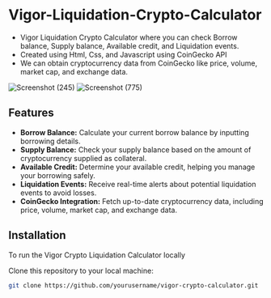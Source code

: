 # Vigor-Liquidation-Crypto-Calculator

<div>
     <ul>
             <li>Vigor Liquidation Crypto Calculator where you can check Borrow balance, Supply balance, Available credit, and Liquidation events. </li>
              <li>Created using Html, Css, and Javascript using CoinGecko API </li>
               <li>We can obtain cryptocurrency data from CoinGecko like price, volume, market cap, and exchange data.  </li>
     </ul>
</div>
 
![Screenshot (245)](https://user-images.githubusercontent.com/79761277/192328955-4fc4a8e4-af17-449e-b6d0-590a9757d891.png)
 ![Screenshot (775)](https://user-images.githubusercontent.com/79761277/192326322-7e79f7e2-0b0b-400c-951a-bb68764da229.png)



## Features
- **Borrow Balance:** Calculate your current borrow balance by inputting borrowing details.
- **Supply Balance:** Check your supply balance based on the amount of cryptocurrency supplied as collateral.
- **Available Credit:** Determine your available credit, helping you manage your borrowing safely.
- **Liquidation Events:** Receive real-time alerts about potential liquidation events to avoid losses.
- **CoinGecko Integration:** Fetch up-to-date cryptocurrency data, including price, volume, market cap, and exchange data.


## Installation
To run the Vigor Crypto Liquidation Calculator locally

Clone this repository to your local machine:
   ```bash
   git clone https://github.com/yourusername/vigor-crypto-calculator.git
